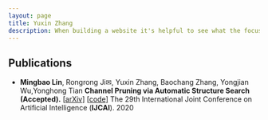 ```yaml
---
layout: page
title: Yuxin Zhang
description: When building a website it's helpful to see what the focus of your site is. This page is an example of how to show a website's focus.
---
```

<h2>Publications</h2>

- **Mingbao Lin**, Rongrong Ji✉, Yuxin Zhang, Baochang Zhang, Yongjian Wu,Yonghong Tian
  **Channel Pruning via Automatic Structure Search (Accepted).** [[arXiv\]](https://arxiv.org/abs/2001.08565) [[code\]](https://github.com/lmbxmu/abcpruner)
  The 29th International Joint Conference on Artificial Intelligence (**IJCAI**). 2020







